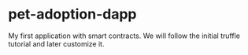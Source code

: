 # pet-adoption-dapp
My first application with smart contracts. We will follow the initial truffle tutorial and later customize it.
